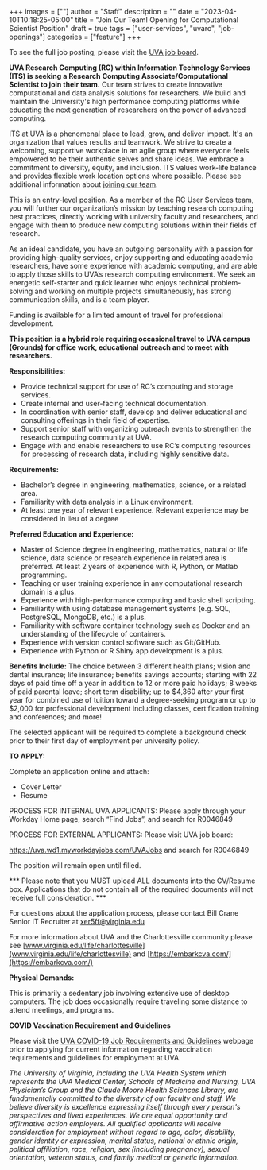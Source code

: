 +++
images = [""]
author = "Staff"
description = ""
date = "2023-04-10T10:18:25-05:00"
title = "Join Our Team! Opening for Computational Scientist Position"
draft = true
tags = ["user-services", "uvarc", "job-openings"]
categories = ["feature"]
+++

To see the full job posting, please visit the [UVA job board](https://uva.wd1.myworkdayjobs.com/UVAJobs/job/Charlottesville-VA/Computational-Scientist_R0046849?source=uva_jobs).

**UVA Research Computing (RC) within Information Technology Services (ITS) is seeking a Research Computing Associate/Computational Scientist to join their team.** Our team strives to create innovative computational and data analysis solutions for researchers. We build and maintain the University's high performance computing platforms while educating the next generation of researchers on the power of advanced computing.

ITS at UVA is a phenomenal place to lead, grow, and deliver impact. It's an organization that values results and teamwork. We strive to create a welcoming, supportive workplace in an agile group where everyone feels empowered to be their authentic selves and share ideas. We embrace a commitment to diversity, equity, and inclusion. ITS values work-life balance and provides flexible work location options where possible. Please see additional information about [joining our team](https://cio.virginia.edu/join-our-team).

This is an entry-level position. As a member of the RC User Services team, you will further our organization’s mission by teaching research computing best practices, directly working with university faculty and researchers, and engage with them to produce new computing solutions within their fields of research.

As an ideal candidate, you have an outgoing personality with a passion for providing high-quality services, enjoy supporting and educating academic researchers, have some experience with academic computing, and are able to apply those skills to UVA’s research computing environment. We seek an energetic self-starter and quick learner who enjoys technical problem-solving and working on multiple projects simultaneously, has strong communication skills, and is a team player.

Funding is available for a limited amount of travel for professional development.

**This position is a hybrid role requiring occasional travel to UVA campus (Grounds) for office work, educational outreach and to meet with researchers.** 

**Responsibilities:**

- Provide technical support for use of RC’s computing and storage services.
- Create internal and user-facing technical documentation.
- In coordination with senior staff, develop and deliver educational and consulting offerings in their field of expertise.
- Support senior staff with organizing outreach events to strengthen the research computing community at UVA.
- Engage with and enable researchers to use RC’s computing resources for processing of research data, including highly sensitive data.

**Requirements:** 

- Bachelor’s degree in engineering, mathematics, science, or a related area.
- Familiarity with data analysis in a Linux environment.
- At least one year of relevant experience. Relevant experience may be considered in lieu of a degree

**Preferred Education and Experience:** 

- Master of Science degree in engineering, mathematics, natural or life science, data science or research experience in related area is preferred. At least 2 years of experience with R, Python, or Matlab programming.
- Teaching or user training experience in any computational research domain is a plus.
- Experience with high-performance computing and basic shell scripting.
- Familiarity with using database management systems (e.g. SQL, PostgreSQL, MongoDB, etc.) is a plus. 
- Familiarity with software container technology such as Docker and an understanding of the lifecycle of containers.
- Experience with version control software such as Git/GitHub.
- Experience with Python or R Shiny app development is a plus.

**Benefits Include:** The choice between 3 different health plans; vision and dental insurance; life insurance; benefits savings accounts; starting with 22 days of paid time off a year in addition to 12 or more paid holidays; 8 weeks of paid parental leave; short term disability; up to $4,360 after your first year for combined use of tuition toward a degree-seeking program or up to $2,000 for professional development including classes, certification training and conferences; and more!

The selected applicant will be required to complete a background check prior to their first day of employment per university policy.

**TO APPLY:**

Complete an application online and attach:

- Cover Letter
- Resume

PROCESS FOR INTERNAL UVA APPLICANTS: Please apply through your Workday Home page, search “Find Jobs”, and search for R0046849

PROCESS FOR EXTERNAL APPLICANTS: Please visit UVA job board:

https://uva.wd1.myworkdayjobs.com/UVAJobs and search for R0046849

The position will remain open until filled.

*** Please note that you MUST upload ALL documents into the CV/Resume box. Applications that do not contain all of the required documents will not receive full consideration. ***

For questions about the application process, please contact Bill Crane Senior IT Recruiter at [xer5ff@virginia.edu](mailto:xer5ff@virginia.edu)

For more information about UVA and the Charlottesville community please see  [www.virginia.edu/life/charlottesville](www.virginia.edu/life/charlottesville)  and [https://embarkcva.com/](https://embarkcva.com/)

**Physical Demands:**

This is primarily a sedentary job involving extensive use of desktop computers. The job does occasionally require traveling some distance to attend meetings, and programs.


**COVID Vaccination Requirement and Guidelines**

Please visit the [UVA COVID-19 Job Requirements and Guidelines](https://hr.virginia.edu/uva-covid-19-job-requirements-and-guidelines) webpage prior to applying for current information regarding vaccination requirements and guidelines for employment at UVA.

*The University of Virginia, including the UVA Health System which represents the UVA Medical Center, Schools of Medicine and Nursing, UVA Physician’s Group and the Claude Moore Health Sciences Library, are fundamentally committed to the diversity of our faculty and staff.  We believe diversity is excellence expressing itself through every person's perspectives and lived experiences.  We are equal opportunity and affirmative action employers. All qualified applicants will receive consideration for employment without regard to age, color, disability, gender identity or expression, marital status, national or ethnic origin, political affiliation, race, religion, sex (including pregnancy), sexual orientation, veteran status, and family medical or genetic information.*

